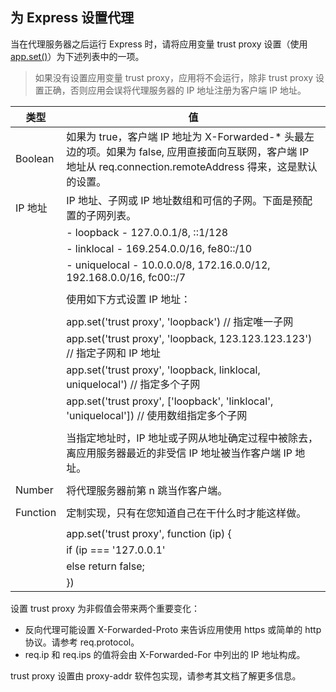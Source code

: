 ## 为 Express 设置代理

当在代理服务器之后运行 Express 时，请将应用变量 trust proxy 设置（使用 [app.set()](http://www.expressjs.com.cn/4x/api.html#app.set)）为下述列表中的一项。

> 如果没有设置应用变量 trust proxy，应用将不会运行，除非 trust proxy 设置正确，否则应用会误将代理服务器的 IP 地址注册为客户端 IP 地址。


类型	     |                                               值
-----------|---------------
Boolean	   |                                 如果为 true，客户端 IP 地址为 X-Forwarded-* 头最左边的项。如果为 false, 应用直接面向互联网，客户端 IP 地址从 req.connection.remoteAddress 得来，这是默认的设置。
IP 地址     |                                IP 地址、子网或 IP 地址数组和可信的子网。下面是预配置的子网列表。
            |                                - loopback - 127.0.0.1/8, ::1/128
            |                                - linklocal - 169.254.0.0/16, fe80::/10
            |                                - uniquelocal - 10.0.0.0/8, 172.16.0.0/12, 192.168.0.0/16, fc00::/7
            |                                
            |                                使用如下方式设置 IP 地址：
            |                                    
            |                                    app.set('trust proxy', 'loopback') // 指定唯一子网
            |                                    app.set('trust proxy', 'loopback, 123.123.123.123') // 指定子网和 IP 地址
            |                                    app.set('trust proxy', 'loopback, linklocal, uniquelocal') // 指定多个子网
            |                                    app.set('trust proxy', ['loopback', 'linklocal', 'uniquelocal']) // 使用数组指定多个子网
            |                                    
            |                                    当指定地址时，IP 地址或子网从地址确定过程中被除去，离应用服务器最近的非受信 IP 地址被当作客户端 IP 地址。
            |
Number	    |                                 将代理服务器前第 n 跳当作客户端。
            |
Function	|                                定制实现，只有在您知道自己在干什么时才能这样做。
            |
            |                                   app.set('trust proxy', function (ip) {
            |                                   if (ip === '127.0.0.1' || ip === '123.123.123.123') return true; // 受信的 IP 地址
            |                                   else return false;
            |                                   })

设置 trust proxy 为非假值会带来两个重要变化：

- 反向代理可能设置 X-Forwarded-Proto 来告诉应用使用 https 或简单的 http 协议。请参考 req.protocol。
- req.ip 和 req.ips 的值将会由 X-Forwarded-For 中列出的 IP 地址构成。

trust proxy 设置由 proxy-addr 软件包实现，请参考其文档了解更多信息。